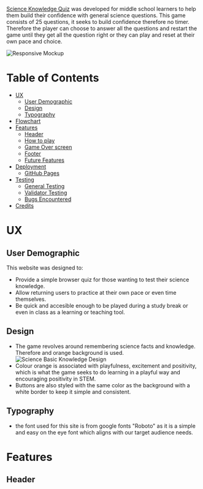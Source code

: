 [Science Knowledge Quiz](https:) was developed for middle school learners to help them build their confidence with general science questions.
This game consists of 25 questions, it seeks to build confidence therefore no timer. Therefore the player can choose to answer all the questions and restart the game until they get all the question right or they can play and reset at their own pace and choice.

![Responsive Mockup]()

# Table of Contents
+ [UX](#ux "UX")
  + [User Demographic](#user-demographic "User Demographic")
  + [Design](#design "Design")
  + [Typography](#typography "Typography")
+ [Flowchart](#flowchart "Flowchart")
+ [Features](#features "Features")
  + [Header](#header "Header")
  + [How to play](#how-to-player "How to play")
  + [Game Over screen](#game-over-screen "Game Over screen")
  + [Footer](#footer "Footer")
  + [Future Features](#future-features "Future Features")
+ [Deployment](#deployment "Deployment")
  + [GitHub Pages](#github-pages "GitHub Pages")
+ [Testing](#Testing "Testing")
  + [General Testing](#general-testing "General Testing")
  + [Validator Testing](#validator-testing "Validator Testing")
  + [Bugs Encountered](#bugs-encountered "Bugs Encountered")
+ [Credits](#credits "Credits")

# UX

## User Demographic
This website was designed to:
  - Provide a simple browser quiz for those wanting to test their science knowledge.
  - Allow returning users to practice at their own pace or even time themselves.
  - Be quick and accesible enough to be played during a study break or even in class as a learning or teaching tool.
 
## Design
- The game revolves around remembering science facts and knowledge. Therefore and orange background is used.
![Science Basic Knowledge Design](assets/)
- Colour orange is associated with playfulness, excitement and positivity, which is what the game seeks to do learning in a playful way and encouraging positivity in STEM.
- Buttons are also styled with the same color as the background with a white border to keep it simple and consistent.

## Typography
- the font used for this site is from google fonts "Roboto" as it is a simple and easy on the eye font which aligns with our target audience needs.
# Features

## Header

